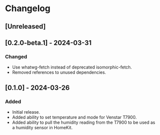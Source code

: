 # Changelog

## [Unreleased]

## [0.2.0-beta.1] - 2024-03-31

### Changed

* Use whatwg-fetch instead of deprecated isomorphic-fetch.
* Removed references to unused dependencies.

## [0.1.0] - 2024-03-26

### Added

* Initial release.
* Added ability to set temperature and mode for Venstar T7900.
* Added ability to pull the humidity reading from the T7900 to be used as a humidity sensor in HomeKit.
